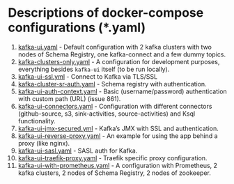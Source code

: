 # Descriptions of docker-compose configurations (*.yaml)

1. [kafka-ui.yaml](./kafka-ui.yaml) - Default configuration with 2 kafka clusters with two nodes of Schema Registry, one kafka-connect and a few dummy topics.
2. [kafka-clusters-only.yaml](./kafka-clusters-only.yaml) - A configuration for development purposes, everything besides `kafka-ui` itself (to be run locally).
3. [kafka-ui-ssl.yml](./kafka-ssl.yml) - Connect to Kafka via TLS/SSL
4. [kafka-cluster-sr-auth.yaml](./kafka-cluster-sr-auth.yaml) - Schema registry with authentication.
5. [kafka-ui-auth-context.yaml](./kafka-ui-auth-context.yaml) - Basic (username/password) authentication with custom path (URL) (issue 861).
6. [kafka-ui-connectors.yaml](./kafka-ui-connectors.yaml) - Configuration with different connectors (github-source, s3, sink-activities, source-activities) and Ksql functionality.
7. [kafka-ui-jmx-secured.yml](./kafka-ui-jmx-secured.yml) - Kafka’s JMX with SSL and authentication.
8. [kafka-ui-reverse-proxy.yaml](./kafka-ui-reverse-proxy.yaml) - An example for using the app behind a proxy (like nginx).
9. [kafka-ui-sasl.yaml](./kafka-ui-sasl.yaml) - SASL auth for Kafka.
10. [kafka-ui-traefik-proxy.yaml](./kafka-ui-traefik-proxy.yaml) - Traefik specific proxy configuration.
11. [kafka-ui-with-prometheus.yaml](./kafka-ui-with-prometheus.yaml) - A configuration with Prometheus, 2 kafka clusters, 2 nodes of Schema Registry, 2 nodes of zookeeper.
